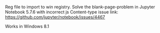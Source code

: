 Reg file to import to win registry. Solve the blank-page-problem in Jupyter Notebook 5.7.6 with incorrect js Content-type 
issue link:
https://github.com/jupyter/notebook/issues/4467

Works in Windows 8.1